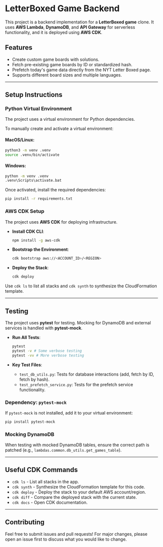 # LetterBoxed Game Backend

This project is a backend implementation for a **LetterBoxed game** clone. It uses **AWS Lambda**, **DynamoDB**, and **API Gateway** for serverless functionality, and it is deployed using **AWS CDK**.

## Features

- Create custom game boards with solutions.
- Fetch pre-existing game boards by ID or standardized hash.
- Prefetch today's game data directly from the NYT Letter Boxed page.
- Supports different board sizes and multiple languages.

---

## Setup Instructions

### Python Virtual Environment

The project uses a virtual environment for Python dependencies.

To manually create and activate a virtual environment:

#### MacOS/Linux:

```bash
python3 -m venv .venv
source .venv/bin/activate
```

#### Windows:

```bash
python -m venv .venv
.venv\Scripts\activate.bat
```

Once activated, install the required dependencies:

```bash
pip install -r requirements.txt
```

### AWS CDK Setup

The project uses **AWS CDK** for deploying infrastructure.

- **Install CDK CLI**:

  ```bash
  npm install -g aws-cdk
  ```

- **Bootstrap the Environment**:

  ```bash
  cdk bootstrap aws://<ACCOUNT_ID>/<REGION>
  ```

- **Deploy the Stack**:
  ```bash
  cdk deploy
  ```

Use `cdk ls` to list all stacks and `cdk synth` to synthesize the CloudFormation template.

---

## Testing

The project uses **pytest** for testing. Mocking for DynamoDB and external services is handled with **pytest-mock**.

- **Run All Tests**:

  ```bash
  pytest
  pytest -v # Some verbose testing
  pytest -vv # More verbose testing
  ```

- **Key Test Files**:
  - `test_db_utils.py`: Tests for database interactions (add, fetch by ID, fetch by hash).
  - `test_prefetch_service.py`: Tests for the prefetch service functionality.

### Dependency: `pytest-mock`

If `pytest-mock` is not installed, add it to your virtual environment:

```bash
pip install pytest-mock
```

### Mocking DynamoDB

When testing with mocked DynamoDB tables, ensure the correct path is patched (e.g., `lambdas.common.db_utils.get_games_table`).

---

## Useful CDK Commands

- `cdk ls` - List all stacks in the app.
- `cdk synth` - Synthesize the CloudFormation template for this code.
- `cdk deploy` - Deploy the stack to your default AWS account/region.
- `cdk diff` - Compare the deployed stack with the current state.
- `cdk docs` - Open CDK documentation.

---

## Contributing

Feel free to submit issues and pull requests! For major changes, please open an issue first to discuss what you would like to change.

```

```
